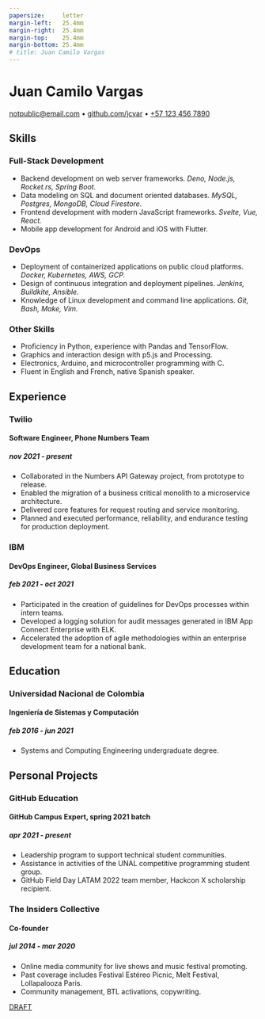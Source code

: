 ```yaml
---
papersize:     letter
margin-left:   25.4mm
margin-right:  25.4mm
margin-top:    25.4mm
margin-bottom: 25.4mm
# title: Juan Camilo Vargas
---
```

# Juan Camilo Vargas

[notpublic@email.com](mailto:notpublic@email.com)
•
[github.com/jcvar][github]
•
[+57 123 456 7890](tel:+571234567890)

## Skills

### Full-Stack Development
- Backend development on web server frameworks.
  _Deno, Node.js, Rocket.rs, Spring Boot._
- Data modeling on SQL and document oriented databases.
  _MySQL, Postgres, MongoDB, Cloud Firestore._
- Frontend development with modern JavaScript frameworks.
  _Svelte, Vue, React._
- Mobile app development for Android and iOS with Flutter.

### DevOps
- Deployment of containerized applications on public cloud platforms.
  _Docker, Kubernetes, AWS, GCP._
- Design of continuous integration and deployment pipelines.
  _Jenkins, Buildkite, Ansible._
- Knowledge of Linux development and command line applications.
  _Git, Bash, Make, Vim._

### Other Skills
- Proficiency in Python, experience with Pandas and TensorFlow.
- Graphics and interaction design with p5.js and Processing.
- Electronics, Arduino, and microcontroller programming with C.
- Fluent in English and French, native Spanish speaker.

## Experience

### Twilio
#### Software Engineer, Phone Numbers Team
##### nov 2021 - present
- Collaborated in the Numbers API Gateway project, from prototype to release.
- Enabled the migration of a business critical monolith to a microservice architecture.
- Delivered core features for request routing and service monitoring.
- Planned and executed performance, reliability, and endurance testing for production deployment.

### IBM
#### DevOps Engineer, Global Business Services
##### feb 2021 - oct 2021
- Participated in the creation of guidelines for DevOps processes within intern teams.
- Developed a logging solution for audit messages generated in IBM App Connect Enterprise with ELK.
- Accelerated the adoption of agile methodologies within an enterprise development team for a national bank.

## Education

### Universidad Nacional de Colombia

<!--
#### Especialización en Gobierno Electrónico
##### feb 2021 - dec 2021
- Graduate student in Electronic Governance, early admission
-->

#### Ingeniería de Sistemas y Computación
##### feb 2016 - jun 2021
- Systems and Computing Engineering undergraduate degree. <!-- 4.1 / 5.0 GPA -->

<!--
## Programming Projects

### [GraderUN][graderun]
#### Microservices based application for school management (university coursework)
##### jul - dec 2020
- Developed part of the web frontend with Vue and part of its GraphQL API gateway
- Built one of its underlying microservices in Rust

### BitBillet
#### Custom built ticketing solution
##### sep - oct 2018
- Developed a Node.js application to manage ticket check-in for a 150+ attendee concert
-->

## Personal Projects

### GitHub Education
#### GitHub Campus Expert, spring 2021 batch
##### apr 2021 - present
- Leadership program to support technical student communities.
- Assistance in activities of the UNAL competitive programming student group.
- GitHub Field Day LATAM 2022 team member, Hackcon X scholarship recipient.

### The Insiders Collective
#### Co-founder
##### jul 2014 - mar 2020
- Online media community for live shows and music festival promoting.
- Past coverage includes Festival Estéreo Picnic, Melt Festival, Lollapalooza Paris.
- Community management, BTL activations, copywriting.

<!--
### World Cube Association
#### WCA Delegate, Colombia
##### apr 2015 - apr 2017
- Organize and manage local Speedcubing competitions and oversee their
compliance with WCA regulations
- Remote reporting, event planning, mediation with competitors and general public
-->

[DRAFT][resume]

<!--- Links -->
[github]: https://github.com/jcvar "jcvar on GitHub"
[graderun]: https://github.com/graderun "GraderUN on GitHub"
[resume]: https://github.com/jcvar/resume "Résumé on GitHub"
